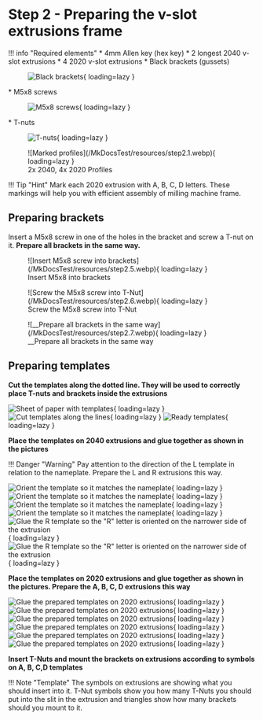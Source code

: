 # Step 2 - Preparing the v-slot extrusions frame 

!!! info "Required elements"
    * 4mm Allen key (hex key) 
    * 2 longest 2040 v-slot extrusions 
    * 4 2020 v-slot extrusions
    * Black brackets (gussets)
    <figure markdown>
    ![Black brackets](/MkDocsTest/resources/step2.2.webp){ loading=lazy }
    </figure>
    * M5x8 screws
    <figure markdown>
    ![M5x8 screws](/MkDocsTest/resources/step2.4.webp){ loading=lazy }
    </figure>
    * T-nuts
    <figure markdown>
    ![T-nuts](/MkDocsTest/resources/step2.3.webp){ loading=lazy }
    </figure>

<figure markdown>
![Marked profiles](/MkDocsTest/resources/step2.1.webp){ loading=lazy }
<figcaption>2x 2040, 4x 2020 Profiles</figcaption>
</figure>

!!! Tip "Hint"
    Mark each 2020 extrusion with A, B, C, D letters. These markings will help you with efficient assembly of milling machine frame.

## Preparing brackets
Insert a M5x8 screw in one of the holes in the bracket and screw a T-nut on it. __Prepare all brackets in the same way.__

<figure markdown>
![Insert M5x8 screw into brackets](/MkDocsTest/resources/step2.5.webp){ loading=lazy }
<figcaption>Insert M5x8 into brackets</figcaption>
</figure>

<figure markdown>
![Screw the M5x8 screw into T-Nut](/MkDocsTest/resources/step2.6.webp){ loading=lazy }
<figcaption>Screw the M5x8 screw into T-Nut</figcaption>
</figure>

<figure markdown>
![__Prepare all brackets in the same way](/MkDocsTest/resources/step2.7.webp){ loading=lazy }
<figcaption>__Prepare all brackets in the same way</figcaption>
</figure>

## Preparing templates
__Cut the templates along the dotted line. They will be used to correctly place T-nuts and brackets inside the extrusions__

![Sheet of paper with templates](/MkDocsTest/resources/step2.8.webp){ loading=lazy }
![Cut templates along the lines](/MkDocsTest/resources/step2.9.webp){ loading=lazy }
![Ready templates](/MkDocsTest/resources/step2.10.webp){ loading=lazy }

__Place the templates on 2040 extrusions and glue together as shown in the pictures__

!!! Danger "Warning"
    Pay attention to the direction of the L template in relation to the nameplate. Prepare the L and R extrusions this way.

![Orient the template so it matches the nameplate](/MkDocsTest/resources/step2.11.webp){ loading=lazy }
![Orient the template so it matches the nameplate](/MkDocsTest/resources/step2.12.webp){ loading=lazy }
![Orient the template so it matches the nameplate](/MkDocsTest/resources/step2.13.webp){ loading=lazy }
![Orient the template so it matches the nameplate](/MkDocsTest/resources/step2.14.webp){ loading=lazy }
![Glue the R template so the "R" letter is oriented on the narrower side of the extrusion](/MkDocsTest/resources/step2.15.webp){ loading=lazy }
![Glue the R template so the "R" letter is oriented on the narrower side of the extrusion](/MkDocsTest/resources/step2.16.webp){ loading=lazy }

__Place the templates on 2020 extrusions and glue together as shown in the pictures. Prepare the A, B, C, D extrusions this way__

![Glue the prepared templates on 2020 extrusions](/MkDocsTest/resources/step2.17.webp){ loading=lazy }
![Glue the prepared templates on 2020 extrusions](/MkDocsTest/resources/step2.18.webp){ loading=lazy }
![Glue the prepared templates on 2020 extrusions](/MkDocsTest/resources/step2.19.webp){ loading=lazy }
![Glue the prepared templates on 2020 extrusions](/MkDocsTest/resources/step2.20.webp){ loading=lazy }
![Glue the prepared templates on 2020 extrusions](/MkDocsTest/resources/step2.21.webp){ loading=lazy }
![Glue the prepared templates on 2020 extrusions](/MkDocsTest/resources/step2.22.webp){ loading=lazy }

__Insert T-Nuts and mount the brackets on extrusions according to symbols on A, B, C,D templates__

!!! Note "Template"
    The symbols on extrusions are showing what you should insert into it. T-Nut symbols show you how many T-Nuts you should put into the slit in the extrusion and triangles show how many brackets should you mount to it.
